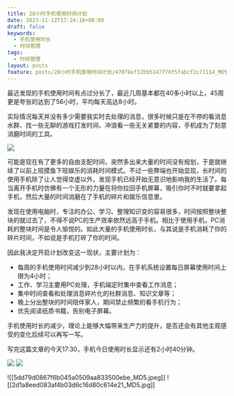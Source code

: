 ```yaml
---
title: 28小时手机使用时间计划
date: 2023-11-12T17:24:18+08:00
draft: false
keywords:
  - 手机使用时长
  - 时间管理
tags:
  - 时间管理
layout: posts
feature: posts/28小时手机使用时间计划/47078ef12bb5147f70f5fabcf2c71114_MD5.jpg
---
```


最近发现的手机使用时间有点过分长了，最近几周基本都在40多小时以上，45周更是夸张的达到了56小时，平均每天高达8小时。
<!--more-->
实际情况每天并没有多少需要我实时去处理的消息，很多时候只是在不停的看消息水群、找一些无聊的游戏打发时间、冲浪看一些无关紧要的内容，手机成为了刻意消磨时间的工具。  


![](47078ef12bb5147f70f5fabcf2c71114_MD5.jpg)

可能是现在有了更多的自由支配时间，突然多出来大量的时间没有规划，于是就继续了以前上班摸鱼下班娱乐的消耗时间模式。不过一些弊端也开始显现，长时间的使用手机除了让人觉得空虚以外，发现手机已经开始无意识地影响我的生活了。每当离开手机时仿佛有一个无形的力量在将你拉回手机屏幕，吸引你时不时就要拿起手机，然后大量的时间消磨在了手机的碎片和娱乐信息里。

​发现在使用电脑时，专注的办公、学习、整理知识变的容易很多，时间按照整块整块的就过去了，不得不说PC的生产效率依然远高于手机。相比于使用手机，PC消耗的整块时间是令人愉悦的。如此大量的手机使用时长，与其说是手机消耗了你的碎片时间，不如说是手机打碎了你的时间。

因此我决定开启计划改变这一现状，主要计划为：

- 每周的手机使用时间减少到28小时以内，在手机系统设置每日屏幕使用时间上限为4小时；
- 工作、学习主要用PC处理，手机端定时集中查看工作消息；
- 集中时间查看和处理消息碎片化的社群消息、知识文章等；
- 晚上分出整块的时间陪伴家人，期间禁止频繁的看手机行为；
- 优先阅读纸质书籍，告别电子屏幕。

手机使用时长的减少，理论上能够大幅带来生产力的提升，是否还会有其他主观感受的变化后续可以再写一写。

写完这篇文章的今天17:30，手机今日使用时长显示还有2小时40分钟。


![](5dd79d0867f6b045a0509aa833500ebe_MD5.jpeg)
![](2d1a8eed083af4b03d6c16d80c614e21_MD5.jpg)

![[5dd79d0867f6b045a0509aa833500ebe_MD5.jpeg]]
![[2d1a8eed083af4b03d6c16d80c614e21_MD5.jpg]]


